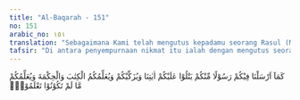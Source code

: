 ```yaml
---
title: "Al-Baqarah - 151"
no: 151
arabic_no: ١٥١
translation: "Sebagaimana Kami telah mengutus kepadamu seorang Rasul (Muhammad) dari (kalangan) kamu yang membacakan ayat-ayat Kami, menyucikan kamu, dan mengajarkan kepadamu Kitab (Al-Qur'an) dan Hikmah (Sunnah), serta mengajarkan apa yang belum kamu ketahui."
tafsir: "Di antara penyempurnaan nikmat itu ialah dengan mengutus seorang rasul, yaitu Muhammad saw, yang membacakan ayat-ayat Allah, membebaskan umat dari penyakit syirik dan kejahatan-kejahatan jahiliyah, mengajarkan Al-Qur'an serta hikmah, dan mengajarkan apa yang belum mereka ketahui, sehingga umat Islam menjadi umat yang memimpin manusia ke arah kemajuan dan kebahagiaan."
---
```


كَمَآ اَرْسَلْنَا فِيْكُمْ رَسُوْلًا مِّنْكُمْ يَتْلُوْا عَلَيْكُمْ اٰيٰتِنَا وَيُزَكِّيْكُمْ وَيُعَلِّمُكُمُ الْكِتٰبَ وَالْحِكْمَةَ وَيُعَلِّمُكُمْ مَّا لَمْ تَكُوْنُوْا تَعْلَمُوْنَۗ
